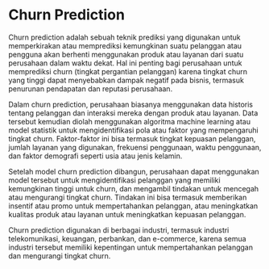 # Churn Prediction

Churn prediction adalah sebuah teknik prediksi yang digunakan untuk memperkirakan atau memprediksi kemungkinan suatu pelanggan atau pengguna akan berhenti menggunakan produk atau layanan dari suatu perusahaan dalam waktu dekat. Hal ini penting bagi perusahaan untuk memprediksi churn (tingkat pergantian pelanggan) karena tingkat churn yang tinggi dapat menyebabkan dampak negatif pada bisnis, termasuk penurunan pendapatan dan reputasi perusahaan.

Dalam churn prediction, perusahaan biasanya menggunakan data historis tentang pelanggan dan interaksi mereka dengan produk atau layanan. Data tersebut kemudian diolah menggunakan algoritma machine learning atau model statistik untuk mengidentifikasi pola atau faktor yang mempengaruhi tingkat churn. Faktor-faktor ini bisa termasuk tingkat kepuasan pelanggan, jumlah layanan yang digunakan, frekuensi penggunaan, waktu penggunaan, dan faktor demografi seperti usia atau jenis kelamin.

Setelah model churn prediction dibangun, perusahaan dapat menggunakan model tersebut untuk mengidentifikasi pelanggan yang memiliki kemungkinan tinggi untuk churn, dan mengambil tindakan untuk mencegah atau mengurangi tingkat churn. Tindakan ini bisa termasuk memberikan insentif atau promo untuk mempertahankan pelanggan, atau meningkatkan kualitas produk atau layanan untuk meningkatkan kepuasan pelanggan.

Churn prediction digunakan di berbagai industri, termasuk industri telekomunikasi, keuangan, perbankan, dan e-commerce, karena semua industri tersebut memiliki kepentingan untuk mempertahankan pelanggan dan mengurangi tingkat churn.